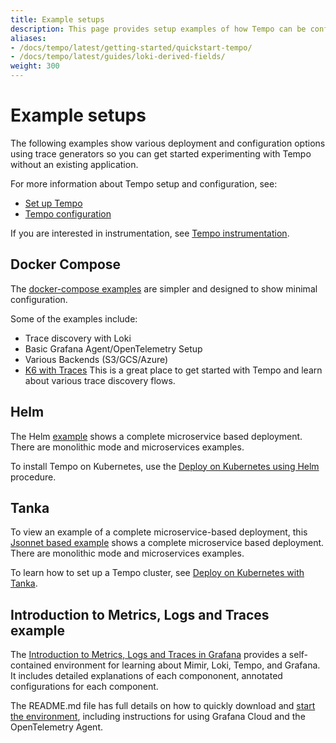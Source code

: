 ```yaml
---
title: Example setups
description: This page provides setup examples of how Tempo can be configured for a sample environment.
aliases:
- /docs/tempo/latest/getting-started/quickstart-tempo/
- /docs/tempo/latest/guides/loki-derived-fields/
weight: 300
---
```


# Example setups

The following examples show various deployment and configuration options using trace generators so you can get started experimenting with Tempo without an existing application.

For more information about Tempo setup and configuration, see:

* [Set up Tempo](../../setup/)
* [Tempo configuration](../../configuration/)

If you are interested in instrumentation, see [Tempo instrumentation](../instrumentation/).

## Docker Compose

The [docker-compose examples](https://github.com/grafana/tempo/tree/main/example/docker-compose) are simpler and designed to show minimal configuration.

Some of the examples include:

- Trace discovery with Loki
- Basic Grafana Agent/OpenTelemetry Setup
- Various Backends (S3/GCS/Azure)
- [K6 with Traces](../docker-example/)
This is a great place to get started with Tempo and learn about various trace discovery flows.

## Helm

The Helm [example](https://github.com/grafana/tempo/tree/main/example/helm) shows a complete microservice based deployment.
There are monolithic mode and microservices examples.

To install Tempo on Kubernetes, use the [Deploy on Kubernetes using Helm](/docs/helm-charts/tempo-distributed/next/) procedure.

## Tanka

To view an example of a complete microservice-based deployment, this [Jsonnet based example](https://github.com/grafana/tempo/tree/main/example/tk) shows a complete microservice based deployment.
There are monolithic mode and microservices examples.

To learn how to set up a Tempo cluster, see [Deploy on Kubernetes with Tanka](../../setup/tanka/).

## Introduction to Metrics, Logs and Traces example

The [Introduction to Metrics, Logs and Traces in Grafana](https://github.com/grafana/intro-to-mlt) provides a self-contained environment for learning about Mimir, Loki, Tempo, and Grafana. It includes detailed explanations of each compononent, annotated configurations for each component.

The README.md file has full details on how to quickly download and [start the environment](https://github.com/grafana/intro-to-mlt#running-the-demonstration-environment), including instructions for using Grafana Cloud and the OpenTelemetry Agent.

